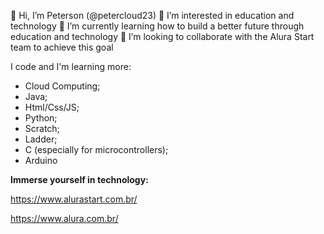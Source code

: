 👋 Hi, I’m Peterson (@petercloud23)
👀 I’m interested in education and technology
🌱 I’m currently learning how to build a better future through education and technology
💞️ I’m looking to collaborate with the Alura Start team to achieve this goal
  
I code and I'm learning more:

- Cloud Computing;
- Java;
- Html/Css/JS;
- Python;
- Scratch;
- Ladder;
- C (especially for microcontrollers);
- Arduino
  
**Immerse yourself in technology:**

https://www.alurastart.com.br/

https://www.alura.com.br/


<!---
petercloud23/petercloud23 is a ✨ special ✨ repository because its `README.md` (this file) appears on your GitHub profile.
You can click the Preview link to take a look at your changes.
--->
